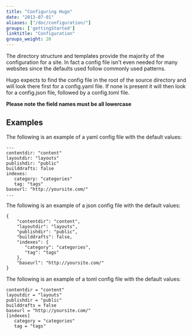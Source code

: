 ```yaml
---
title: "Configuring Hugo"
date: "2013-07-01"
aliases: ["/doc/configuration/"]
groups: ['gettingStarted']
linktitle: "Configuration"
groups_weight: 20
---
```


The directory structure and templates provide the majority of the
configuration for a site. In fact a config file isn't even needed for many websites
since the defaults used follow commonly used patterns.

Hugo expects to find the config file in the root of the source directory and
will look there first for a config.yaml file. If none is present it will
then look for a config.json file, followed by a config.toml file.

**Please note the field names must be all lowercase**

## Examples

The following is an example of a yaml config file with the default values:

    ---
    contentdir: "content"
    layoutdir: "layouts"
    publishdir: "public"
    builddrafts: false
    indexes:
       category: "categories"
       tag: "tags"
    baseurl: "http://yoursite.com/"
    ...


The following is an example of a json config file with the default values:

    {
        "contentdir": "content",
        "layoutdir": "layouts",
        "publishdir": "public",
        "builddrafts": false,
        "indexes": {
           "category": "categories",
           "tag": "tags"
        },
        "baseurl": "http://yoursite.com/"
    }


The following is an example of a toml config file with the default values:

    contentdir = "content"
    layoutdir = "layouts"
    publishdir = "public"
    builddrafts = false
    baseurl = "http://yoursite.com/"
    [indexes]
       category = "categories"
       tag = "tags"

